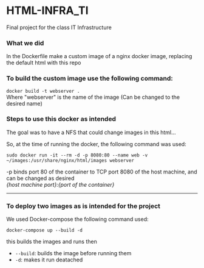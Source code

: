 # HTML-INFRA_TI

Final project for the class IT Infrastructure

### What we did

In the Dockerfile make a custom image of a nginx docker image, replacing the default html with this repo

### To build the custom image use the following command:

`docker build -t webserver .`\
Where "webserver" is the name of the image (Can be changed to the desired name)

### Steps to use this docker as intended

The goal was to have a NFS that could change images in this html...

So, at the time of running the docker, the following command was used:

`sudo docker run -it --rm -d -p 8080:80 --name web -v ~/images:/usr/share/nginx/html/images webserver`

-p binds port 80 of the container to TCP port 8080 of the host machine, and can be changed as desired \
_{host machine port}:{port of the container}_

---

### To deploy two images as is intended for the project

We used Docker-compose
the following command used:

`docker-compose up --build -d`

this builds the images and runs then

- `--build`: builds the image before running them
- `-d`: makes it run deatached
